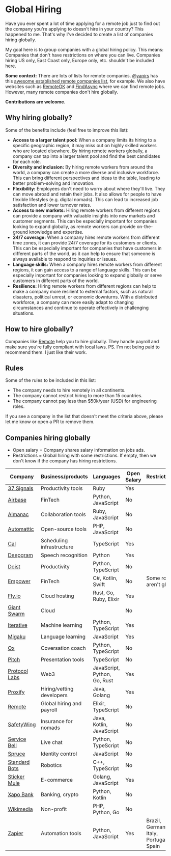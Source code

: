 # Global Hiring

Have you ever spent a lot of time applying for a remote job just to find out the company you're applying to doesn't hire in your country?
This happened to me. That's why I've decided to create a list of companies hiring globally.

My goal here is to group companies with a global hiring policy. This means: Companies that don't have restrictions on where you can live.
Companies hiring US only, East Coast only, Europe only, etc. shouldn't be included here.

**Some context:** There are lots of lists for remote companies. [@yanirs](https://github.com/yanirs) has this [awesome established remote companies list](https://github.com/yanirs/established-remote), for example. We also have websites such as [RemoteOK](https://remoteok.com/) and [FindAsync](https://www.findasync.com/) where we can find remote jobs. However, many remote companies don't hire globally.

**Contributions are welcome.**

## Why hiring globally?

Some of the benefits include (feel free to improve this list):

- **Access to a larger talent pool:** When a company limits its hiring to a specific geographic region, it may miss out on highly skilled workers who are located elsewhere. By hiring remote workers globally, a company can tap into a larger talent pool and find the best candidates for each role.
- **Diversity and inclusion:** By hiring remote workers from around the world, a company can create a more diverse and inclusive workforce. This can bring different perspectives and ideas to the table, leading to better problem-solving and innovation.
- **Flexibility:** Employees don't need to worry about where they'll live. They can move abroad and retain their jobs. It also allows for people to have flexible lifestyles (e.g. digital nomads). This can lead to increased job satisfaction and lower turnover rates.
- **Access to new markets:** Hiring remote workers from different regions can provide a company with valuable insights into new markets and customer segments. This can be especially important for companies looking to expand globally, as remote workers can provide on-the-ground knowledge and expertise.
- **24/7 coverage:** When a company hires remote workers from different time zones, it can provide 24/7 coverage for its customers or clients. This can be especially important for companies that have customers in different parts of the world, as it can help to ensure that someone is always available to respond to inquiries or issues.
- **Language skills:** When a company hires remote workers from different regions, it can gain access to a range of language skills. This can be especially important for companies looking to expand globally or serve customers in different parts of the world.
- **Resilience:** Hiring remote workers from different regions can help to make a company more resilient to external factors, such as natural disasters, political unrest, or economic downturns. With a distributed workforce, a company can more easily adapt to changing circumstances and continue to operate effectively in challenging situations.

## How to hire globally?

Companies like [Remote](https://remote.com/) help you to hire globally. They handle payroll and make sure you're fully compliant with local laws.
PS. I'm not being paid to recommend them. I just like their work.

## Rules

Some of the rules to be included in this list:

- The company needs to hire remotely in all continents.
- The company cannot restrict hiring to more than 15 countries.
- The company cannot pay less than $50k/year (USD) for engineering roles.

If you see a company in the list that doesn't meet the criteria above, please let me know or open a PR to remove them.

## Companies hiring globally

- Open salary = Company shares salary information on jobs ads.
- Restrictions = Global hiring with some restrictions. If empty, then we don't know if the company has hiring restrictions.

| Company                                       | Business/products         | Languages                    | Open Salary | Restrictions                            |
| --------------------------------------------- | ------------------------- | ---------------------------- | ----------- | --------------------------------------- |
| [37 Signals](https://37signals.com/)          | Productivity tools        | Ruby                         | Yes         |                                         |
| [Airbase](https://www.airbase.com/)           | FinTech                   | Python, JavaScript           | No          |                                         |
| [Almanac](https://almanac.io/)                | Collaboration tools       | Ruby, JavaScript             | No          |                                         |
| [Automattic](https://automattic.com/)         | Open-source tools         | PHP, JavaScript              | No          |                                         |
| [Cal](https://cal.com)                        | Scheduling infrastructure | TypeScript                   | Yes         |                                         |
| [Deepgram](https://deepgram.com/)             | Speech recognition        | Python                       | Yes         |                                         |
| [Doist](https://doist.com/)                   | Productivity              | Python, TypeScript           | No          |                                         |
| [Empower](https://empower.me/)                | FinTech                   | C#, Kotlin, Swift            | No          | Some roles aren't global                |
| [Fly.io](https://fly.io/)                     | Cloud hosting             | Rust, Go, Ruby, Elixir       | Yes         |                                         |
| [Giant Swarm](https://www.giantswarm.io/)     | Cloud                     |                              | No          |                                         |
| [Iterative](https://iterative.ai/)            | Machine learning          | Python, TypeScript           | Yes         |                                         |
| [Migaku](https://www.migaku.io/)              | Language learning         | JavaScript                   | Yes         |                                         |
| [Ox](https://ox.work/)                        | Coversation coach         | Python, TypeScript           | No          |                                         |
| [Pitch](https://pitch.com/)                   | Presentation tools        | TypeScript                   | No          |                                         |
| [Protocol Labs](https://protocol.ai/)         | Web3                      | JavaScript, Python, Go, Rust | Yes         |                                         |
| [Proxify](https://proxify.io/)                | Hiring/vetting developers | Java, Golang                 | Yes         |                                         |
| [Remote](https://remote.com/)                 | Global hiring and payroll | Elixir, TypeScript           | No          |                                         |
| [SafetyWing](https://safetywing.com/)         | Insurance for nomads      | Java, Kotlin, JavaScript     | No          |                                         |
| [Service Bell](https://www.servicebell.com/)  | Live chat                 | Python, TypeScript           | No          |                                         |
| [Spruce](https://www.spruceid.com/)           | Identity control          | JavaScript                   | No          |                                         |
| [Standard Bots](https://standardbots.com/)    | Robotics                  | C++, TypeScript              | No          |                                         |
| [Sticker Mule](https://www.stickermule.com/)  | E-commerce                | Golang, JavaScript           | Yes         |                                         |
| [Xapo Bank](https://www.xapo.com/)            | Banking, crypto           | Python, Kotlin               | No          |                                         |
| [Wikimedia](https://wikimediafoundation.org/) | Non-profit                | PHP, Python, Go              | No          |                                         |
| [Zapier](https://zapier.com/)                 | Automation tools          | Python, JavaScript           | Yes         | Brazil, Germany, Italy, Portugal, Spain |
